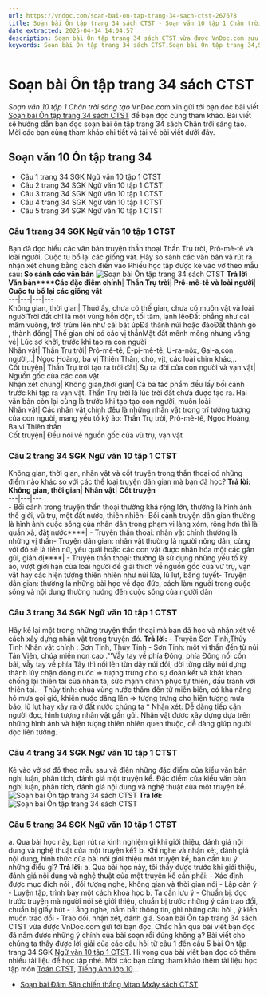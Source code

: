 ```yaml
---
url: https://vndoc.com/soan-bai-on-tap-trang-34-sach-ctst-267678
title: Soạn bài Ôn tập trang 34 sách CTST - Soạn văn 10 tập 1 Chân trời sáng tạo - VnDoc.com
date_extracted: 2025-04-14 14:04:57
description: Soạn bài Ôn tập trang 34 sách CTST vừa được VnDoc.com sưu tầm và xin gửi tới bạn đọc cùng tham khảo.
keywords: Soạn bài Ôn tập trang 34 sách CTST,Soạn bài Ôn tập trang 34,Soạn văn Ôn tập trang 34,Soạn văn 10 Ôn tập trang 34,ôn tập trang 34,soạn văn,soạn bài,soạn văn 10
---
```


# Soạn bài Ôn tập trang 34 sách CTST
 _Soạn văn 10 tập 1 Chân trời sáng tạo_
VnDoc.com xin gửi tới bạn đọc bài viết [Soạn bài Ôn tập trang 34 sách CTST](<https://vndoc.com/soan-bai-on-tap-trang-34-sach-ctst-267678>) để bạn đọc cùng tham khảo. Bài viết sẽ hướng dẫn bạn đọc soạn bài ôn tập trang 34 sách Chân trời sáng tạo. Mời các bạn cùng tham khảo chi tiết và tải về bài viết dưới đây.
## Soạn văn 10 Ôn tập trang 34
  * Câu 1 trang 34 SGK Ngữ văn 10 tập 1 CTST
  * Câu 2 trang 34 SGK Ngữ văn 10 tập 1 CTST
  * Câu 3 trang 34 SGK Ngữ văn 10 tập 1 CTST
  * Câu 4 trang 34 SGK Ngữ văn 10 tập 1 CTST
  * Câu 5 trang 34 SGK Ngữ văn 10 tập 1 CTST

### Câu 1 trang 34 SGK Ngữ văn 10 tập 1 CTST
Bạn đã đọc hiểu các văn bản truyện thần thoại Thần Trụ trời, Prô-mê-tê và loài người, Cuộc tu bổ lại các giống vật. Hãy so sánh các văn bản và rút ra nhận xét chung bằng cách điền vào Phiếu học tập được kẻ vào vở theo mẫu sau:
**So sánh các văn bản**
![Soạn bài Ôn tập trang 34 sách CTST](https://i.vdoc.vn/data/image/2022/06/10/soan-bai-on-tap-trang-34-sach-ctst-1.jpg)
**Trả lời**
**Văn bản****Các đặc điểm chính**| **Thần Trụ trời**| **Prô-mê-tê và loài người**| **Cuộc tu bổ lại các giống vật**  
---|---|---|---  
Không gian, thời gian| Thuở ấy, chưa có thế gian, chưa có muôn vật và loài ngườiTrời đất chỉ là một vùng hỗn độn, tối tăm, lạnh lẽoĐất phẳng như cái mâm vuông, trời trùm lên như cái bát úpĐá thành núi hoặc đảoĐất thành gò , thành đống| Thế gian chỉ có các vị thầnMặt đất mênh mông nhưng vắng vẻ| Lúc sơ khởi, trước khi tạo ra con người  
Nhân vật| Thần Trụ trời| Prô-mê-tê, Ê-pi-mê-tê, U-ra-nôx, Gai-a,con người,..| Ngọc Hoàng, ba vị Thiên Thần, chó, vịt, các loài chim khác,..  
Cốt truyện| Thần Trụ trời tạo ra trời đất| Sự ra đời của con người và vạn vật| Nguồn gốc của các con vật  
Nhận xét chung| Không gian,thời gian| Cả ba tác phẩm đều lấy bối cảnh trước khi tạp ra vạn vật. Thần Trụ trời là lúc trời đất chưa được tạo ra. Hai văn bản còn lại cùng là trước khi tạo tạo con người, muôn loài  
Nhân vật| Các nhân vật chính đều là những nhân vật trong trí tưởng tượng của con người, mang yếu tố kỳ ảo: Thần Trụ trời, Prô-mê-tê, Ngọc Hoàng, Ba vi Thiên thần  
Cốt truyện| Đều nói về nguồn gốc của vũ trụ, vạn vật  
### Câu 2 trang 34 SGK Ngữ văn 10 tập 1 CTST
Không gian, thời gian, nhân vật và cốt truyện trong thần thoại có những điểm nào khác so với các thể loại truyện dân gian mà bạn đã học?
**Trả lời:**
**Không gian, thời gian**| **Nhân vật**| **Cốt truyện**  
---|---|---  
\- Bối cảnh trong truyện thần thoại thường khá rộng lớn, thường là hình ảnh thế giới, vũ trụ, một đất nước, thiên nhiên\- Bối cảnh truyện dân gian thường là hình ảnh cuộc sống của nhân dân trong phạm vi làng xóm, rộng hơn thì là quần xã, đât nước****|  \- Truyện thần thoại: nhân vật chính thường là những vị thần\- Truyện dân gian: nhân vật thường là người nông dân, cùng với đó sẽ là tiên nữ, yêu quái hoặc các con vật được nhân hóa một các gần gũi, giản dị****|  \- Truyện thần thoại: thường là sử dụng những yếu tố kỳ ảo, vượt giới hạn của loài người để giải thích về nguồn gốc của vữ trụ, vạn vật hay các hiện tượng thiên nhiên như núi lửa, lũ lụt, băng tuyết\- Truyện dân gian: thường là những bài học về đạo đức, cách làm người trong cuộc sống và nội dung thường hướng đến cuộc sống của người dân  
### Câu 3 trang 34 SGK Ngữ văn 10 tập 1 CTST
Hãy kể lại một trong những truyện thần thoại mà bạn đã học và nhận xét về cách xây dựng nhân vật trong truyện đó.
**Trả lời:**
\- Truyện Sơn Tinh,Thủy Tinh
Nhân vật chính : Sơn Tinh, Thủy Tinh
\- Sơn Tinh: một vị thần đến từ núi Tản Viên, chúa miền non cao ."'Vẫy tay về phía Đông, phía Đông nổi cồn bãi, vẫy tay về phía Tây thì nổi lên từn dãy núi đồi, dời từng dãy núi dựng thành lũy chặn dòng nước => tượng trưng cho sự đoàn kết và khát khao chống lại thiên tai của nhân ta, sức mạnh chinh phục tự thiên, đấu tranh với thiên tai.
\- Thủy tinh: chúa vùng nước thẳm đến từ miền biển, có khả năng hô mưa gọi gió, khiến nước dâng lên => tượng trưng cho hiện tượng mưa bão, lũ lụt hay xảy ra ở đất nước chúng ta
\* Nhận xét: Dễ dàng tiếp cận người đọc, hình tượng nhân vật gần gũi. Nhân vật đươc xây dựng dựa trên những hình ảnh và hiện tượng thiên nhiên quen thuộc, dễ dàng giúp người đọc liên tưởng.
### Câu 4 trang 34 SGK Ngữ văn 10 tập 1 CTST
Kẻ vào vở sơ đồ theo mẫu sau và điền những đặc điểm của kiểu văn bản nghị luận, phân tích, đánh giá một truyện kể.
Đặc điểm của kiểu văn bản nghị luận, phân tích, đánh giá nội dung và nghệ thuật của một truyện kể.
![Soạn bài Ôn tập trang 34 sách CTST](https://i.vdoc.vn/data/image/2022/06/10/soan-bai-on-tap-trang-34-sach-ctst-2.jpg)
**Trả lời:**
![Soạn bài Ôn tập trang 34 sách CTST](https://i.vdoc.vn/data/image/2022/06/10/soan-bai-on-tap-trang-34-sach-ctst-3.jpg)
### Câu 5 trang 34 SGK Ngữ văn 10 tập 1 CTST
a. Qua bài học này, bạn rút ra kinh nghiệm gì khi giới thiệu, đánh giá nội dung và nghệ thuật của một truyện kể?
b. Khi nghe và nhận xét, đánh giá nội dung, hình thức của bài nói giới thiệu một truyện kể, bạn cần lưu ý những điều gì?
**Trả lời:**
a. Qua bài học này, tôi thấy được trước khi giới thiệu, đánh giá nội dung và nghệ thuật của một truyện kể cần phải:
\- Xác định được mục đích nói , đối tượng nghe, không gian và thời gian nói
\- Lập dàn ý
\- Luyện tập, trình bày một cách khoa học
b. Ta cần lưu ý
\- Chuẩn bị: đọc trước truyện mà người nói sẽ giới thiệu, chuẩn bị trước những ý cần trao đổi, chuẩn bị giấy bút
\- Lắng nghe, nắm bắt thông tin, ghi những câu hỏi , ý kiến muốn trao đổi
\- Trao đổi, nhận xét, đánh giá.
Soạn bài Ôn tập trang 34 sách CTST vừa được VnDoc.com gửi tới bạn đọc. Chắc hẳn qua bài viết bạn đọc đã nắm được những ý chính của bài soạn rồi đúng không ạ? Bài viết cho chúng ta thấy được lời giải của các câu hỏi từ câu 1 đến câu 5 bài Ôn tập trang 34 SGK [Ngữ văn 10 tập 1 CTST](<https://vndoc.com/ngu-van-10-chan-troi-sang-tao-tap1>). Hi vọng qua bài viết bạn đọc có thêm nhiều tài liệu để học tập nhé. Mời các bạn cùng tham khảo thêm tài liệu học tập môn [Toán CTST](<https://vndoc.com/toan-10-chan-troi-sang-tao-tap1>), [Tiếng Anh lớp 10](<https://vndoc.com/tieng-anh-10-moi>)...
  * [Soạn bài Đăm Săn chiến thắng Mtao Mxây sách CTST](<https://vndoc.com/soan-bai-dam-san-chien-thang-mtao-mxay-sach-ctst-267684>)

